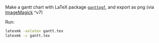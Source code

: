 Make a gantt chart with LaTeX package [`ganttpgf`](https://ctan.org/pkg/pgfgantt), and export as png (via [ImageMagick](https://imagemagick.org/index.php) ^v7)

Run:

```sh
latexmk -xelatex gantt.tex
latexmk -c gantt.tex
```

